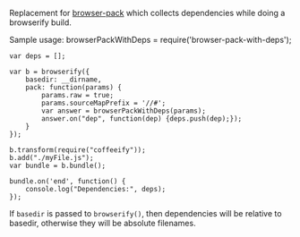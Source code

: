 Replacement for [browser-pack](https://github.com/substack/browser-pack) which collects dependencies while doing a browserify build.

Sample usage:
    browserPackWithDeps = require('browser-pack-with-deps');

    var deps = [];

    var b = browserify({
        basedir: __dirname,
        pack: function(params) {
            params.raw = true;
            params.sourceMapPrefix = '//#';
            var answer = browserPackWithDeps(params);
            answer.on("dep", function(dep) {deps.push(dep);});
        }
    });

    b.transform(require("coffeeify"));
    b.add("./myFile.js");
    var bundle = b.bundle();

    bundle.on('end', function() {
        console.log("Dependencies:", deps);
    });

If `basedir` is passed to `browserify()`, then dependencies will be relative to basedir, otherwise they will be absolute filenames.
